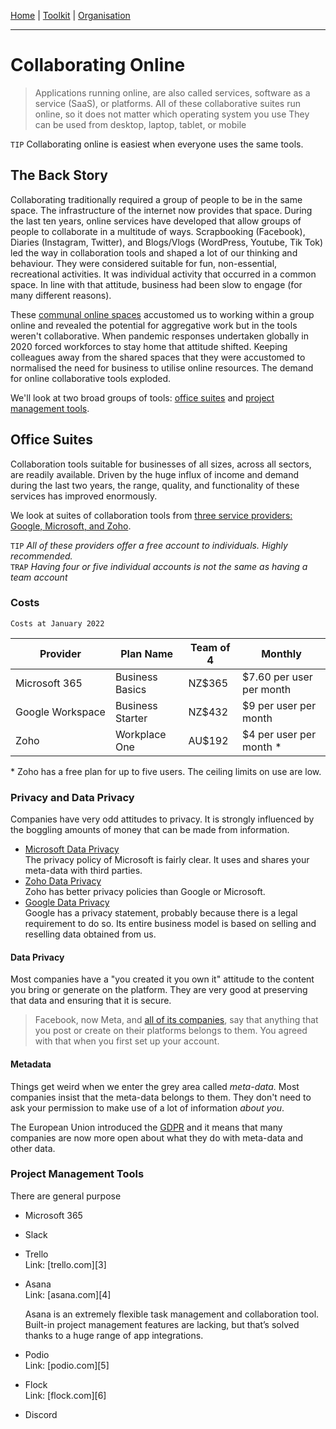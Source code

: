 [Home](index.md) | [Toolkit](Toolkit.md) | [Organisation](Organisation.md)

---
# Collaborating Online

> Applications running online, are also called services, software as a service (SaaS), or platforms. 
> All of these collaborative suites run online, so it does not matter which operating system you use
> They can be used from desktop, laptop, tablet, or mobile

``TIP`` Collaborating online is easiest when everyone uses the same tools.

## The Back Story
Collaborating traditionally required a group of people to be in the same space. The infrastructure of the internet now provides that space. During the last ten years, online services have developed that allow groups of people to collaborate in a multitude of ways. Scrapbooking (Facebook), Diaries (Instagram, Twitter), and Blogs/Vlogs (WordPress, Youtube, Tik Tok) led the way in collaboration tools and shaped a lot of our thinking and behaviour. They were considered suitable for fun, non-essential, recreational activities. It was individual activity that occurred in a common space. In line with that attitude, business had been slow to engage (for many different reasons). 

These [communal online spaces](BroadcastCommunications.md) accustomed us to working within a group online and revealed the potential for aggregative work but in the tools weren't collaborative. When pandemic responses undertaken globally in 2020 forced workforces to stay home that attitude shifted. Keeping colleagues away from the shared spaces that they were accustomed to normalised the need for business to utilise online resources. The demand for online collaborative tools exploded. 

We'll look at two broad groups of tools: [office suites](#office) and [project management tools](#prm).

## Office Suites <a name="office"></a>
Collaboration tools suitable for businesses of all sizes, across all sectors, are readily available. Driven by the huge influx of income and demand during the last two years, the range, quality, and functionality of these services has improved enormously. 

We look at suites of collaboration tools from [three service providers: Google, Microsoft, and Zoho](OfficeSuites.md).  

``TIP`` _All of these providers offer a free account to individuals. Highly recommended._  
``TRAP`` _Having four or five individual accounts is not the same as having a team account_


### Costs 

	Costs at January 2022
	
Provider|Plan Name|Team of 4|Monthly
--|--|--|--
Microsoft 365|Business Basics |NZ$365| $7.60 per user per month
Google&nbsp;Workspace  |Business Starter  |NZ$432|$9 per user per month
Zoho  |Workplace One |AU$192 |$4 per user per month *

\* Zoho has a free plan for up to five users. The ceiling limits on use are low.

### Privacy and Data Privacy

Companies have very odd attitudes to privacy. It is strongly influenced by the boggling amounts of money that can be made from information. 
 - [Microsoft Data Privacy](https://docs.microsoft.com/en-us/windows-365/enterprise/privacy-personal-data)   
	The privacy policy of Microsoft is fairly clear. It uses and shares your meta-data with third parties.
- [Zoho Data Privacy](https://www.zoho.com/privacy-commitment.html)    
	Zoho has better privacy policies than Google or Microsoft. 
- [Google Data Privacy](https://policies.google.com/privacy?hl=en-US)  
 	Google has a privacy statement, probably because there is a legal requirement to do so. Its entire business model is based on selling and reselling data obtained from us.


#### Data Privacy
Most companies have a "you created it you own it" attitude to the content you bring or generate on the platform. They are very good at preserving that data and ensuring that it is secure. 

>Facebook, now Meta, and [all of its companies](https://inspirationfeed.com/what-companies-does-facebook-own/), say that anything that you post or create on their platforms belongs to them. You agreed with that when you first set up your account. 

#### Metadata
Things get weird when we enter the grey area called *meta-data.* Most companies insist that the meta-data belongs to them. They don't need to ask your permission to make use of a lot of information _about you_. 

The European Union introduced the [GDPR](https://en.wikipedia.org/wiki/General_Data_Protection_Regulation) and it means that many companies are now more open about what they do with meta-data and other data. 


  
### Project Management Tools <a name="prm"></a>  

There are general purpose 
* Microsoft 365  
* Slack  
* Trello  
    Link: [trello.com][3]  
  
* Asana  
    Link: [asana.com][4]  
      
    Asana is an extremely flexible task management and collaboration tool. Built-in project management features are lacking, but that’s solved thanks to a huge range of app integrations.  
  
* Podio  
    Link: [podio.com][5]  
  
* Flock  
    Link: [flock.com][6]  
  
* Discord  
